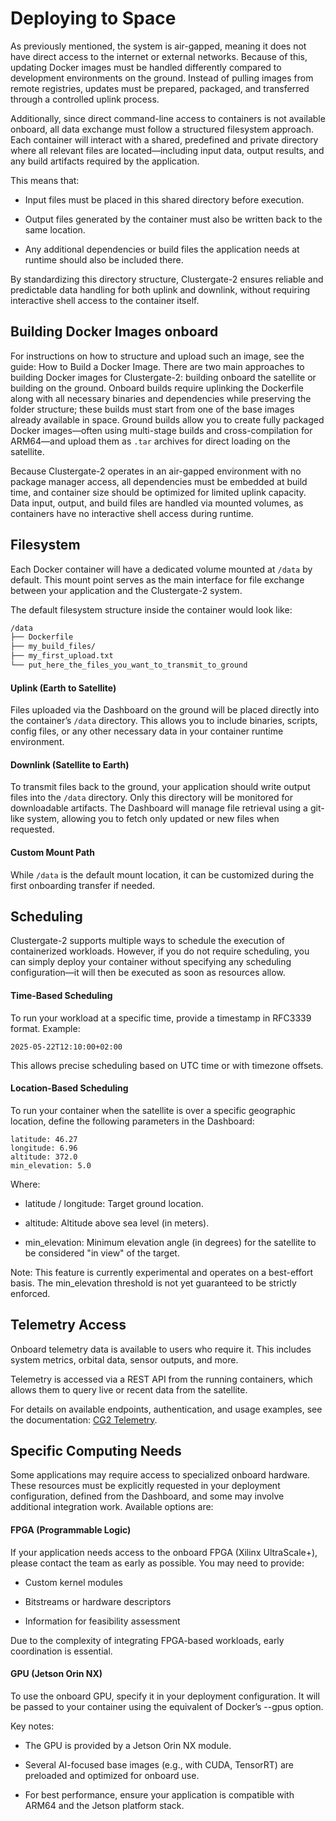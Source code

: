# Deploying to Space

As previously mentioned, the system is air-gapped, meaning it does not have direct access to the internet or external networks. Because of this, updating Docker images must be handled differently compared to development environments on the ground. Instead of pulling images from remote registries, updates must be prepared, packaged, and transferred through a controlled uplink process.

Additionally, since direct command-line access to containers is not available onboard, all data exchange must follow a structured filesystem approach. Each container will interact with a shared, predefined and private directory where all relevant files are located—including input data, output results, and any build artifacts required by the application.

This means that:

- Input files must be placed in this shared directory before execution.

- Output files generated by the container must also be written back to the same location.

- Any additional dependencies or build files the application needs at runtime should also be included there.

By standardizing this directory structure, Clustergate-2 ensures reliable and predictable data handling for both uplink and downlink, without requiring interactive shell access to the container itself.

## Building Docker Images onboard

For instructions on how to structure and upload such an image, see the guide: How to Build a Docker Image.
There are two main approaches to building Docker images for Clustergate-2: building onboard the satellite or building on the ground.
Onboard builds require uplinking the Dockerfile along with all necessary binaries and dependencies while preserving the folder structure; these builds must start from one of the base images already available in space.
Ground builds allow you to create fully packaged Docker images—often using multi-stage builds and cross-compilation for ARM64—and upload them as `.tar` archives for direct loading on the satellite.

Because Clustergate-2 operates in an air-gapped environment with no package manager access, all dependencies must be embedded at build time, and container size should be optimized for limited uplink capacity. Data input, output, and build files are handled via mounted volumes, as containers have no interactive shell access during runtime.

## Filesystem

Each Docker container will have a dedicated volume mounted at `/data` by default.
This mount point serves as the main interface for file exchange between your application and the Clustergate-2 system.

The default filesystem structure inside the container would look like:

```bash
/data
├── Dockerfile
├── my_build_files/
├── my_first_upload.txt
└── put_here_the_files_you_want_to_transmit_to_ground
```

#### Uplink (Earth to Satellite)

Files uploaded via the Dashboard on the ground will be placed directly into the container’s `/data` directory.
This allows you to include binaries, scripts, config files, or any other necessary data in your container runtime environment.

#### Downlink (Satellite to Earth)

To transmit files back to the ground, your application should write output files into the `/data` directory.
Only this directory will be monitored for downloadable artifacts.
The Dashboard will manage file retrieval using a git-like system, allowing you to fetch only updated or new files when requested.

#### Custom Mount Path

While `/data` is the default mount location, it can be customized during the first onboarding transfer if needed.

## Scheduling

Clustergate-2 supports multiple ways to schedule the execution of containerized workloads. However, if you do not require scheduling, you can simply deploy your container without specifying any scheduling configuration—it will then be executed as soon as resources allow.

#### Time-Based Scheduling

To run your workload at a specific time, provide a timestamp in RFC3339 format. Example:

```
2025-05-22T12:10:00+02:00
```

This allows precise scheduling based on UTC time or with timezone offsets.

#### Location-Based Scheduling

To run your container when the satellite is over a specific geographic location, define the following parameters in the Dashboard:

```
latitude: 46.27
longitude: 6.96
altitude: 372.0
min_elevation: 5.0
```

Where:

- latitude / longitude: Target ground location.

- altitude: Altitude above sea level (in meters).

- min_elevation: Minimum elevation angle (in degrees) for the satellite to be considered "in view" of the target.

Note: This feature is currently experimental and operates on a best-effort basis.
The min_elevation threshold is not yet guaranteed to be strictly enforced.

## Telemetry Access

Onboard telemetry data is available to users who require it. This includes system metrics, orbital data, sensor outputs, and more.

Telemetry is accessed via a REST API from the running containers, which allows them to query live or recent data from the satellite.

For details on available endpoints, authentication, and usage examples, see the documentation: [CG2 Telemetry](./3-telemetry.md).

## Specific Computing Needs

Some applications may require access to specialized onboard hardware. These resources must be explicitly requested in your deployment configuration, defined from the Dashboard, and some may involve additional integration work. Available options are:

#### FPGA (Programmable Logic)

If your application needs access to the onboard FPGA (Xilinx UltraScale+), please contact the team as early as possible. You may need to provide:

- Custom kernel modules

- Bitstreams or hardware descriptors

- Information for feasibility assessment

Due to the complexity of integrating FPGA-based workloads, early coordination is essential.

#### GPU (Jetson Orin NX)

To use the onboard GPU, specify it in your deployment configuration. It will be passed to your container using the equivalent of Docker’s --gpus option.

Key notes:

- The GPU is provided by a Jetson Orin NX module.

- Several AI-focused base images (e.g., with CUDA, TensorRT) are preloaded and optimized for onboard use.

- For best performance, ensure your application is compatible with ARM64 and the Jetson platform stack.
